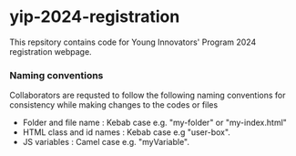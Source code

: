 # yip-2024-registration
This repsitory contains code for Young Innovators' Program 2024 registration webpage.

### Naming conventions
Collaborators are requsted to follow the following naming conventions for consistency while making changes to the codes or files
- Folder and file name : Kebab case e.g. "my-folder" or "my-index.html"
- HTML class and id names : Kebab case e.g "user-box".
- JS variables : Camel case e.g. "myVariable".

